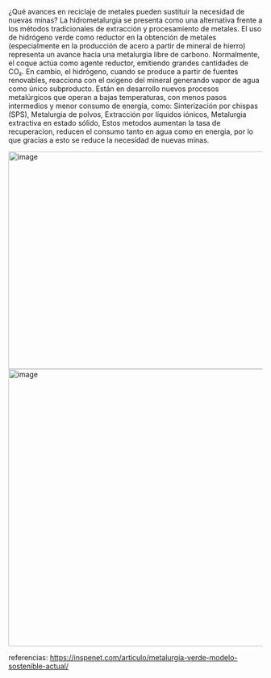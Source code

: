 ¿Qué avances en reciclaje de metales pueden sustituir la necesidad de nuevas minas?
La hidrometalurgia se presenta como una alternativa frente a los métodos tradicionales de extracción y procesamiento de metales. 
El uso de hidrógeno verde como reductor en la obtención de metales (especialmente en la producción de acero a partir de mineral de hierro) representa un avance hacia una metalurgia libre de carbono. Normalmente, el coque actúa como agente reductor, emitiendo grandes cantidades de CO₂. En cambio, el hidrógeno, cuando se produce a partir de fuentes renovables, reacciona con el oxígeno del mineral generando vapor de agua como único subproducto.
Están en desarrollo nuevos procesos metalúrgicos que operan a bajas temperaturas, con menos pasos intermedios y menor consumo de energía, como:
Sinterización por chispas (SPS),
Metalurgia de polvos,
Extracción por líquidos iónicos,
Metalurgia extractiva en estado sólido,
Estos metodos aumentan la tasa de recuperacion, reducen el consumo tanto en agua como en energia, por lo que gracias a esto se reduce la necesidad de nuevas minas.

<img width="768" height="432" alt="image" src="https://github.com/user-attachments/assets/bf9f2cbc-2d7e-4e5d-941f-0ff11d877327" />
<img width="850" height="550" alt="image" src="https://github.com/user-attachments/assets/c26cef99-19d4-45a0-ae32-a73a6e33e37e" />

referencias: https://inspenet.com/articulo/metalurgia-verde-modelo-sostenible-actual/
